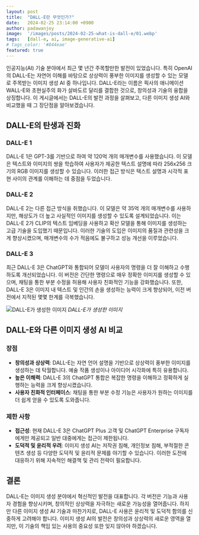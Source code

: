 ```yaml
---
layout: post
title:  "DALL-E란 무엇인가?"
date:   2024-02-25 23:14:00 +0900
author: padawanjoy
image:  '/images/posts/2024-02-25-what-is-dall-e/01.webp'
tags:   [dall-e, ai, image-generative-ai]
# tags_color: '#844eae'
featured: true
---
```

인공지능(AI) 기술 분야에서 최근 몇 년간 주목할만한 발전이 있었습니다. 특히 OpenAI의 DALL-E는 자연어 이해를 바탕으로 상상력이 풍부한 이미지를 생성할 수 있는 모델로 주목받는 이미지 생성 AI 중 하나입니다. DALL-E라는 이름은 픽사의 애니메이션 WALL-E와 초현실주의 화가 살바도르 달리를 결합한 것으로, 창의성과 기술의 융합을 상징합니다. 이 게시글에서는 DALL-E의 발전 과정을 살펴보고, 다른 이미지 생성 AI와 비교했을 때 그 장단점을 알아보겠습니다.

## DALL-E의 탄생과 진화

### DALL-E 1

DALL-E 1은 GPT-3를 기반으로 하여 약 120억 개의 매개변수를 사용했습니다. 이 모델은 텍스트와 이미지의 쌍을 학습하여 사용자가 제공한 텍스트 설명에 따라 256x256 크기의 RGB 이미지를 생성할 수 있습니다. 이러한 접근 방식은 텍스트 설명과 시각적 표현 사이의 관계를 이해하는 데 중점을 두었습니다.

### DALL-E 2

DALL-E 2는 다른 접근 방식을 취했습니다. 이 모델은 약 35억 개의 매개변수를 사용하지만, 해상도가 더 높고 사실적인 이미지를 생성할 수 있도록 설계되었습니다. 이는 DALL-E 2가 CLIP의 텍스트 임베딩을 사용하고 확산 모델을 통해 이미지를 생성하는 고급 기술을 도입했기 때문입니다. 이러한 기술의 도입은 이미지의 품질과 관련성을 크게 향상시켰으며, 매개변수의 수가 적음에도 불구하고 성능 개선을 이루었습니다.

### DALL-E 3

최근 DALL-E 3은 ChatGPT와 통합되어 모델이 사용자의 명령을 더 잘 이해하고 수행하도록 개선되었습니다. 이 버전은 간단한 명령으로 매우 정확한 이미지를 생성할 수 있으며, 채팅을 통한 부분 수정을 허용해 사용자 친화적인 기능을 강화했습니다. 또한, DALL-E 3은 이미지 내 텍스트 및 인간의 손을 생성하는 능력이 크게 향상되어, 이전 버전에서 지적된 몇몇 한계를 극복했습니다.

![DALL-E가 생성한 이미지]({{site.baseurl}}/images/posts/2024-02-25-what-is-dall-e/02.webp)
*DALL-E가 생성한 이미지*

## DALL-E와 다른 이미지 생성 AI 비교

### 장점

- **창의성과 상상력**: DALL-E는 자연 언어 설명을 기반으로 상상력이 풍부한 이미지를 생성하는 데 탁월합니다. 예술 작품 생성이나 아이디어 시각화에 특히 유용합니다.
- **높은 이해력**: DALL-E 3의 ChatGPT 통합은 복잡한 명령을 이해하고 정확하게 실행하는 능력을 크게 향상시켰습니다.
- **사용자 친화적 인터페이스**: 채팅을 통한 부분 수정 기능은 사용자가 원하는 이미지를 더 쉽게 얻을 수 있도록 도와줍니다.

### 제한 사항

- **접근성**: 현재 DALL-E 3은 ChatGPT Plus 고객 및 ChatGPT Enterprise 구독자에게만 제공되고 일반 대중에게는 접근이 제한됩니다.
- **도덕적 및 윤리적 우려**: 이미지 생성 AI는 저작권 침해, 개인정보 침해, 부적절한 콘텐츠 생성 등 다양한 도덕적 및 윤리적 문제를 야기할 수 있습니다. 이러한 도전에 대응하기 위해 지속적인 해결책 및 관리 전략이 필요합니다.

## 결론

DALL-E는 이미지 생성 분야에서 혁신적인 발전을 대표합니다. 각 버전은 기능과 사용자 경험을 향상시키며, 창의적인 상상력을 자극하는 새로운 가능성을 열어줍니다. 하지만 다른 이미지 생성 AI 기술과 마찬가지로, DALL-E 사용은 윤리적 및 도덕적 함의를 신중하게 고려해야 합니다. 이미지 생성 AI의 발전은 창의성과 상상력의 새로운 영역을 열지만, 이 기술의 책임 있는 사용의 중요성 또한 잊지 않아야 하겠습니다.